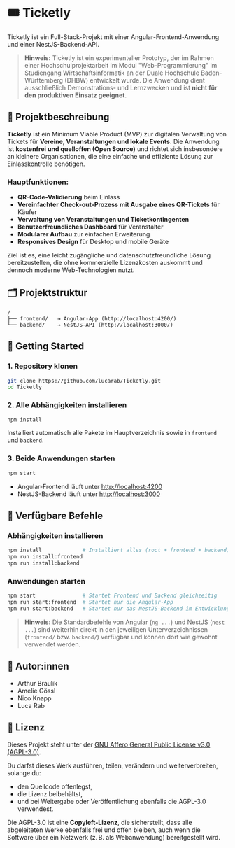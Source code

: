 # 🎟️ Ticketly

Ticketly ist ein Full-Stack-Projekt mit einer Angular-Frontend-Anwendung und einer NestJS-Backend-API.

> **Hinweis:** Ticketly ist ein experimenteller Prototyp, der im Rahmen einer Hochschulprojektarbeit im Modul "Web-Programmierung" im Studiengang Wirtschaftsinformatik an der Duale Hochschule Baden-Württemberg (DHBW) entwickelt wurde. Die Anwendung dient ausschließlich Demonstrations- und Lernzwecken und ist **nicht für den produktiven Einsatz geeignet**.

## 🧾 Projektbeschreibung

**Ticketly** ist ein Minimum Viable Product (MVP) zur digitalen Verwaltung von Tickets für **Vereine, Veranstaltungen und lokale Events**. Die Anwendung ist **kostenfrei und quelloffen (Open Source)** und richtet sich insbesondere an kleinere Organisationen, die eine einfache und effiziente Lösung zur Einlasskontrolle benötigen.

### Hauptfunktionen:
- **QR-Code-Validierung** beim Einlass
- **Vereinfachter Check-out-Prozess mit Ausgabe eines QR-Tickets** für Käufer
- **Verwaltung von Veranstaltungen und Ticketkontingenten**
- **Benutzerfreundliches Dashboard** für Veranstalter
- **Modularer Aufbau** zur einfachen Erweiterung
- **Responsives Design** für Desktop und mobile Geräte

Ziel ist es, eine leicht zugängliche und datenschutzfreundliche Lösung bereitzustellen, die ohne kommerzielle Lizenzkosten auskommt und dennoch moderne Web-Technologien nutzt.

## 🗂️ Projektstruktur

```
/
├── frontend/   → Angular-App (http://localhost:4200/)
└── backend/    → NestJS-API (http://localhost:3000/)
```

## 🚀 Getting Started

### 1. Repository klonen
```bash
git clone https://github.com/lucarab/Ticketly.git
cd Ticketly
```

### 2. Alle Abhängigkeiten installieren
```bash
npm install
```
Installiert automatisch alle Pakete im Hauptverzeichnis sowie in `frontend` und `backend`.

### 3. Beide Anwendungen starten
```bash
npm start
```
- Angular-Frontend läuft unter [http://localhost:4200](http://localhost:4200)  
- NestJS-Backend läuft unter [http://localhost:3000](http://localhost:3000)


## 🔧 Verfügbare Befehle

### Abhängigkeiten installieren
```bash
npm install             # Installiert alles (root + frontend + backend)
npm run install:frontend
npm run install:backend
```

### Anwendungen starten
```bash
npm start               # Startet Frontend und Backend gleichzeitig
npm run start:frontend  # Startet nur die Angular-App
npm run start:backend   # Startet nur das NestJS-Backend im Entwicklungsmodus
```


> **Hinweis:** Die Standardbefehle von Angular (`ng ...`) und NestJS (`nest ...`) sind weiterhin direkt in den jeweiligen Unterverzeichnissen (`frontend/` bzw. `backend/`) verfügbar und können dort wie gewohnt verwendet werden.


## 👥 Autor:innen
- Arthur Braulik
- Amelie Gössl
- Nico Knapp
- Luca Rab

## 📄 Lizenz

Dieses Projekt steht unter der [GNU Affero General Public License v3.0 (AGPL-3.0)](https://www.gnu.org/licenses/agpl-3.0.de.html).

Du darfst dieses Werk ausführen, teilen, verändern und weiterverbreiten, solange du:
- den Quellcode offenlegst,
- die Lizenz beibehältst,
- und bei Weitergabe oder Veröffentlichung ebenfalls die AGPL-3.0 verwendest.

Die AGPL-3.0 ist eine **Copyleft-Lizenz**, die sicherstellt, dass alle abgeleiteten Werke ebenfalls frei und offen bleiben, auch wenn die Software über ein Netzwerk (z. B. als Webanwendung) bereitgestellt wird.

